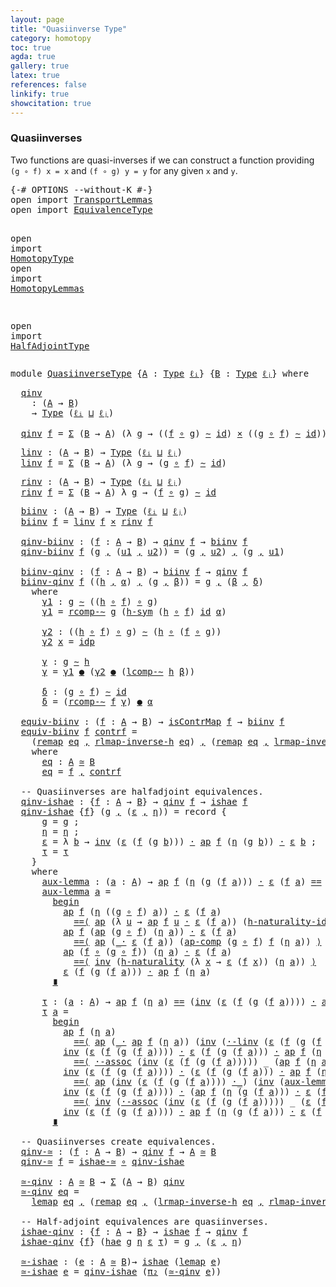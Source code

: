 ```yaml
---
layout: page
title: "Quasiinverse Type"
category: homotopy
toc: true
agda: true
gallery: true
latex: true
references: false
linkify: true
showcitation: true
---
```


### Quasiinverses

Two functions are quasi-inverses if we can construct a function providing
`(g ∘ f) x = x` and `(f ∘ g) y = y` for any given `x` and `y`.

<div class="hide" >
<pre class="Agda">
<a id="357" class="Symbol">{-#</a> <a id="361" class="Keyword">OPTIONS</a> <a id="369" class="Pragma">--without-K</a> <a id="381" class="Symbol">#-}</a>
<a id="385" class="Keyword">open</a> <a id="390" class="Keyword">import</a> <a id="397" href="TransportLemmas.html" class="Module">TransportLemmas</a>
<a id="413" class="Keyword">open</a> <a id="418" class="Keyword">import</a> <a id="425" href="EquivalenceType.html" class="Module">EquivalenceType</a>

<a id="442" class="Keyword">open</a> <a id="447" class="Keyword">import</a> <a id="454" href="HomotopyType.html" class="Module">HomotopyType</a>
<a id="467" class="Keyword">open</a> <a id="472" class="Keyword">import</a> <a id="479" href="HomotopyLemmas.html" class="Module">HomotopyLemmas</a>


<a id="496" class="Keyword">open</a> <a id="501" class="Keyword">import</a> <a id="508" href="HalfAdjointType.html" class="Module">HalfAdjointType</a>
</pre>
</div>

<pre class="Agda">
<a id="556" class="Keyword">module</a> <a id="563" href="QuasiinverseType.html" class="Module">QuasiinverseType</a> <a id="580" class="Symbol">{</a><a id="581" href="QuasiinverseType.html#581" class="Bound">A</a> <a id="583" class="Symbol">:</a> <a id="585" href="Intro.html#1803" class="Function">Type</a> <a id="590" href="Intro.html#2245" class="Generalizable">ℓᵢ</a><a id="592" class="Symbol">}</a> <a id="594" class="Symbol">{</a><a id="595" href="QuasiinverseType.html#595" class="Bound">B</a> <a id="597" class="Symbol">:</a> <a id="599" href="Intro.html#1803" class="Function">Type</a> <a id="604" href="Intro.html#2248" class="Generalizable">ℓⱼ</a><a id="606" class="Symbol">}</a> <a id="608" class="Keyword">where</a>
</pre>

<pre class="Agda">
  <a id="qinv"></a><a id="641" href="QuasiinverseType.html#641" class="Function">qinv</a>
    <a id="650" class="Symbol">:</a> <a id="652" class="Symbol">(</a><a id="653" href="QuasiinverseType.html#581" class="Bound">A</a> <a id="655" class="Symbol">→</a> <a id="657" href="QuasiinverseType.html#595" class="Bound">B</a><a id="658" class="Symbol">)</a>
    <a id="664" class="Symbol">→</a> <a id="666" href="Intro.html#1803" class="Function">Type</a> <a id="671" class="Symbol">(</a><a id="672" href="QuasiinverseType.html#590" class="Bound">ℓᵢ</a> <a id="675" href="Agda.Primitive.html#657" class="Primitive Operator">⊔</a> <a id="677" href="QuasiinverseType.html#604" class="Bound">ℓⱼ</a><a id="679" class="Symbol">)</a>

  <a id="684" href="QuasiinverseType.html#641" class="Function">qinv</a> <a id="689" href="QuasiinverseType.html#689" class="Bound">f</a> <a id="691" class="Symbol">=</a> <a id="693" href="BasicTypes.html#1680" class="Function">Σ</a> <a id="695" class="Symbol">(</a><a id="696" href="QuasiinverseType.html#595" class="Bound">B</a> <a id="698" class="Symbol">→</a> <a id="700" href="QuasiinverseType.html#581" class="Bound">A</a><a id="701" class="Symbol">)</a> <a id="703" class="Symbol">(λ</a> <a id="706" href="QuasiinverseType.html#706" class="Bound">g</a> <a id="708" class="Symbol">→</a> <a id="710" class="Symbol">((</a><a id="712" href="QuasiinverseType.html#689" class="Bound">f</a> <a id="714" href="BasicFunctions.html#1016" class="Function Operator">∘</a> <a id="716" href="QuasiinverseType.html#706" class="Bound">g</a><a id="717" class="Symbol">)</a> <a id="719" href="HomotopyType.html#989" class="Function Operator">∼</a> <a id="721" href="BasicFunctions.html#376" class="Function">id</a><a id="723" class="Symbol">)</a> <a id="725" href="BasicTypes.html#2139" class="Function Operator">×</a> <a id="727" class="Symbol">((</a><a id="729" href="QuasiinverseType.html#706" class="Bound">g</a> <a id="731" href="BasicFunctions.html#1016" class="Function Operator">∘</a> <a id="733" href="QuasiinverseType.html#689" class="Bound">f</a><a id="734" class="Symbol">)</a> <a id="736" href="HomotopyType.html#989" class="Function Operator">∼</a> <a id="738" href="BasicFunctions.html#376" class="Function">id</a><a id="740" class="Symbol">))</a>
</pre>

<pre class="Agda">
  <a id="linv"></a><a id="770" href="QuasiinverseType.html#770" class="Function">linv</a> <a id="775" class="Symbol">:</a> <a id="777" class="Symbol">(</a><a id="778" href="QuasiinverseType.html#581" class="Bound">A</a> <a id="780" class="Symbol">→</a> <a id="782" href="QuasiinverseType.html#595" class="Bound">B</a><a id="783" class="Symbol">)</a> <a id="785" class="Symbol">→</a> <a id="787" href="Intro.html#1803" class="Function">Type</a> <a id="792" class="Symbol">(</a><a id="793" href="QuasiinverseType.html#590" class="Bound">ℓᵢ</a> <a id="796" href="Agda.Primitive.html#657" class="Primitive Operator">⊔</a> <a id="798" href="QuasiinverseType.html#604" class="Bound">ℓⱼ</a><a id="800" class="Symbol">)</a>
  <a id="804" href="QuasiinverseType.html#770" class="Function">linv</a> <a id="809" href="QuasiinverseType.html#809" class="Bound">f</a> <a id="811" class="Symbol">=</a> <a id="813" href="BasicTypes.html#1680" class="Function">Σ</a> <a id="815" class="Symbol">(</a><a id="816" href="QuasiinverseType.html#595" class="Bound">B</a> <a id="818" class="Symbol">→</a> <a id="820" href="QuasiinverseType.html#581" class="Bound">A</a><a id="821" class="Symbol">)</a> <a id="823" class="Symbol">(λ</a> <a id="826" href="QuasiinverseType.html#826" class="Bound">g</a> <a id="828" class="Symbol">→</a> <a id="830" class="Symbol">(</a><a id="831" href="QuasiinverseType.html#826" class="Bound">g</a> <a id="833" href="BasicFunctions.html#1016" class="Function Operator">∘</a> <a id="835" href="QuasiinverseType.html#809" class="Bound">f</a><a id="836" class="Symbol">)</a> <a id="838" href="HomotopyType.html#989" class="Function Operator">∼</a> <a id="840" href="BasicFunctions.html#376" class="Function">id</a><a id="842" class="Symbol">)</a>
</pre>

<pre class="Agda">
  <a id="rinv"></a><a id="871" href="QuasiinverseType.html#871" class="Function">rinv</a> <a id="876" class="Symbol">:</a> <a id="878" class="Symbol">(</a><a id="879" href="QuasiinverseType.html#581" class="Bound">A</a> <a id="881" class="Symbol">→</a> <a id="883" href="QuasiinverseType.html#595" class="Bound">B</a><a id="884" class="Symbol">)</a> <a id="886" class="Symbol">→</a> <a id="888" href="Intro.html#1803" class="Function">Type</a> <a id="893" class="Symbol">(</a><a id="894" href="QuasiinverseType.html#590" class="Bound">ℓᵢ</a> <a id="897" href="Agda.Primitive.html#657" class="Primitive Operator">⊔</a> <a id="899" href="QuasiinverseType.html#604" class="Bound">ℓⱼ</a><a id="901" class="Symbol">)</a>
  <a id="905" href="QuasiinverseType.html#871" class="Function">rinv</a> <a id="910" href="QuasiinverseType.html#910" class="Bound">f</a> <a id="912" class="Symbol">=</a> <a id="914" href="BasicTypes.html#1680" class="Function">Σ</a> <a id="916" class="Symbol">(</a><a id="917" href="QuasiinverseType.html#595" class="Bound">B</a> <a id="919" class="Symbol">→</a> <a id="921" href="QuasiinverseType.html#581" class="Bound">A</a><a id="922" class="Symbol">)</a> <a id="924" class="Symbol">λ</a> <a id="926" href="QuasiinverseType.html#926" class="Bound">g</a> <a id="928" class="Symbol">→</a> <a id="930" class="Symbol">(</a><a id="931" href="QuasiinverseType.html#910" class="Bound">f</a> <a id="933" href="BasicFunctions.html#1016" class="Function Operator">∘</a> <a id="935" href="QuasiinverseType.html#926" class="Bound">g</a><a id="936" class="Symbol">)</a> <a id="938" href="HomotopyType.html#989" class="Function Operator">∼</a> <a id="940" href="BasicFunctions.html#376" class="Function">id</a>
</pre>

<pre class="Agda">
  <a id="biinv"></a><a id="970" href="QuasiinverseType.html#970" class="Function">biinv</a> <a id="976" class="Symbol">:</a> <a id="978" class="Symbol">(</a><a id="979" href="QuasiinverseType.html#581" class="Bound">A</a> <a id="981" class="Symbol">→</a> <a id="983" href="QuasiinverseType.html#595" class="Bound">B</a><a id="984" class="Symbol">)</a> <a id="986" class="Symbol">→</a> <a id="988" href="Intro.html#1803" class="Function">Type</a> <a id="993" class="Symbol">(</a><a id="994" href="QuasiinverseType.html#590" class="Bound">ℓᵢ</a> <a id="997" href="Agda.Primitive.html#657" class="Primitive Operator">⊔</a> <a id="999" href="QuasiinverseType.html#604" class="Bound">ℓⱼ</a><a id="1001" class="Symbol">)</a>
  <a id="1005" href="QuasiinverseType.html#970" class="Function">biinv</a> <a id="1011" href="QuasiinverseType.html#1011" class="Bound">f</a> <a id="1013" class="Symbol">=</a> <a id="1015" href="QuasiinverseType.html#770" class="Function">linv</a> <a id="1020" href="QuasiinverseType.html#1011" class="Bound">f</a> <a id="1022" href="BasicTypes.html#2139" class="Function Operator">×</a> <a id="1024" href="QuasiinverseType.html#871" class="Function">rinv</a> <a id="1029" href="QuasiinverseType.html#1011" class="Bound">f</a>

  <a id="qinv-biinv"></a><a id="1034" href="QuasiinverseType.html#1034" class="Function">qinv-biinv</a> <a id="1045" class="Symbol">:</a> <a id="1047" class="Symbol">(</a><a id="1048" href="QuasiinverseType.html#1048" class="Bound">f</a> <a id="1050" class="Symbol">:</a> <a id="1052" href="QuasiinverseType.html#581" class="Bound">A</a> <a id="1054" class="Symbol">→</a> <a id="1056" href="QuasiinverseType.html#595" class="Bound">B</a><a id="1057" class="Symbol">)</a> <a id="1059" class="Symbol">→</a> <a id="1061" href="QuasiinverseType.html#641" class="Function">qinv</a> <a id="1066" href="QuasiinverseType.html#1048" class="Bound">f</a> <a id="1068" class="Symbol">→</a> <a id="1070" href="QuasiinverseType.html#970" class="Function">biinv</a> <a id="1076" href="QuasiinverseType.html#1048" class="Bound">f</a>
  <a id="1080" href="QuasiinverseType.html#1034" class="Function">qinv-biinv</a> <a id="1091" href="QuasiinverseType.html#1091" class="Bound">f</a> <a id="1093" class="Symbol">(</a><a id="1094" href="QuasiinverseType.html#1094" class="Bound">g</a> <a id="1096" href="BasicTypes.html#1572" class="InductiveConstructor Operator">,</a> <a id="1098" class="Symbol">(</a><a id="1099" href="QuasiinverseType.html#1099" class="Bound">u1</a> <a id="1102" href="BasicTypes.html#1572" class="InductiveConstructor Operator">,</a> <a id="1104" href="QuasiinverseType.html#1104" class="Bound">u2</a><a id="1106" class="Symbol">))</a> <a id="1109" class="Symbol">=</a> <a id="1111" class="Symbol">(</a><a id="1112" href="QuasiinverseType.html#1094" class="Bound">g</a> <a id="1114" href="BasicTypes.html#1572" class="InductiveConstructor Operator">,</a> <a id="1116" href="QuasiinverseType.html#1104" class="Bound">u2</a><a id="1118" class="Symbol">)</a> <a id="1120" href="BasicTypes.html#1572" class="InductiveConstructor Operator">,</a> <a id="1122" class="Symbol">(</a><a id="1123" href="QuasiinverseType.html#1094" class="Bound">g</a> <a id="1125" href="BasicTypes.html#1572" class="InductiveConstructor Operator">,</a> <a id="1127" href="QuasiinverseType.html#1099" class="Bound">u1</a><a id="1129" class="Symbol">)</a>

  <a id="biinv-qinv"></a><a id="1134" href="QuasiinverseType.html#1134" class="Function">biinv-qinv</a> <a id="1145" class="Symbol">:</a> <a id="1147" class="Symbol">(</a><a id="1148" href="QuasiinverseType.html#1148" class="Bound">f</a> <a id="1150" class="Symbol">:</a> <a id="1152" href="QuasiinverseType.html#581" class="Bound">A</a> <a id="1154" class="Symbol">→</a> <a id="1156" href="QuasiinverseType.html#595" class="Bound">B</a><a id="1157" class="Symbol">)</a> <a id="1159" class="Symbol">→</a> <a id="1161" href="QuasiinverseType.html#970" class="Function">biinv</a> <a id="1167" href="QuasiinverseType.html#1148" class="Bound">f</a> <a id="1169" class="Symbol">→</a> <a id="1171" href="QuasiinverseType.html#641" class="Function">qinv</a> <a id="1176" href="QuasiinverseType.html#1148" class="Bound">f</a>
  <a id="1180" href="QuasiinverseType.html#1134" class="Function">biinv-qinv</a> <a id="1191" href="QuasiinverseType.html#1191" class="Bound">f</a> <a id="1193" class="Symbol">((</a><a id="1195" href="QuasiinverseType.html#1195" class="Bound">h</a> <a id="1197" href="BasicTypes.html#1572" class="InductiveConstructor Operator">,</a> <a id="1199" href="QuasiinverseType.html#1199" class="Bound">α</a><a id="1200" class="Symbol">)</a> <a id="1202" href="BasicTypes.html#1572" class="InductiveConstructor Operator">,</a> <a id="1204" class="Symbol">(</a><a id="1205" href="QuasiinverseType.html#1205" class="Bound">g</a> <a id="1207" href="BasicTypes.html#1572" class="InductiveConstructor Operator">,</a> <a id="1209" href="QuasiinverseType.html#1209" class="Bound">β</a><a id="1210" class="Symbol">))</a> <a id="1213" class="Symbol">=</a> <a id="1215" href="QuasiinverseType.html#1205" class="Bound">g</a> <a id="1217" href="BasicTypes.html#1572" class="InductiveConstructor Operator">,</a> <a id="1219" class="Symbol">(</a><a id="1220" href="QuasiinverseType.html#1209" class="Bound">β</a> <a id="1222" href="BasicTypes.html#1572" class="InductiveConstructor Operator">,</a> <a id="1224" href="QuasiinverseType.html#1427" class="Function">δ</a><a id="1225" class="Symbol">)</a>
    <a id="1231" class="Keyword">where</a>
      <a id="1243" href="QuasiinverseType.html#1243" class="Function">γ1</a> <a id="1246" class="Symbol">:</a> <a id="1248" href="QuasiinverseType.html#1205" class="Bound">g</a> <a id="1250" href="HomotopyType.html#989" class="Function Operator">∼</a> <a id="1252" class="Symbol">((</a><a id="1254" href="QuasiinverseType.html#1195" class="Bound">h</a> <a id="1256" href="BasicFunctions.html#1016" class="Function Operator">∘</a> <a id="1258" href="QuasiinverseType.html#1191" class="Bound">f</a><a id="1259" class="Symbol">)</a> <a id="1261" href="BasicFunctions.html#1016" class="Function Operator">∘</a> <a id="1263" href="QuasiinverseType.html#1205" class="Bound">g</a><a id="1264" class="Symbol">)</a>
      <a id="1272" href="QuasiinverseType.html#1243" class="Function">γ1</a> <a id="1275" class="Symbol">=</a> <a id="1277" href="HomotopyLemmas.html#649" class="Function">rcomp-∼</a> <a id="1285" href="QuasiinverseType.html#1205" class="Bound">g</a> <a id="1287" class="Symbol">(</a><a id="1288" href="HomotopyType.html#1324" class="Function">h-sym</a> <a id="1294" class="Symbol">(</a><a id="1295" href="QuasiinverseType.html#1195" class="Bound">h</a> <a id="1297" href="BasicFunctions.html#1016" class="Function Operator">∘</a> <a id="1299" href="QuasiinverseType.html#1191" class="Bound">f</a><a id="1300" class="Symbol">)</a> <a id="1302" href="BasicFunctions.html#376" class="Function">id</a> <a id="1305" href="QuasiinverseType.html#1199" class="Bound">α</a><a id="1306" class="Symbol">)</a>

      <a id="1315" href="QuasiinverseType.html#1315" class="Function">γ2</a> <a id="1318" class="Symbol">:</a> <a id="1320" class="Symbol">((</a><a id="1322" href="QuasiinverseType.html#1195" class="Bound">h</a> <a id="1324" href="BasicFunctions.html#1016" class="Function Operator">∘</a> <a id="1326" href="QuasiinverseType.html#1191" class="Bound">f</a><a id="1327" class="Symbol">)</a> <a id="1329" href="BasicFunctions.html#1016" class="Function Operator">∘</a> <a id="1331" href="QuasiinverseType.html#1205" class="Bound">g</a><a id="1332" class="Symbol">)</a> <a id="1334" href="HomotopyType.html#989" class="Function Operator">∼</a> <a id="1336" class="Symbol">(</a><a id="1337" href="QuasiinverseType.html#1195" class="Bound">h</a> <a id="1339" href="BasicFunctions.html#1016" class="Function Operator">∘</a> <a id="1341" class="Symbol">(</a><a id="1342" href="QuasiinverseType.html#1191" class="Bound">f</a> <a id="1344" href="BasicFunctions.html#1016" class="Function Operator">∘</a> <a id="1346" href="QuasiinverseType.html#1205" class="Bound">g</a><a id="1347" class="Symbol">))</a>
      <a id="1356" href="QuasiinverseType.html#1315" class="Function">γ2</a> <a id="1359" href="QuasiinverseType.html#1359" class="Bound">x</a> <a id="1361" class="Symbol">=</a> <a id="1363" href="BasicTypes.html#4339" class="InductiveConstructor">idp</a>

      <a id="1374" href="QuasiinverseType.html#1374" class="Function">γ</a> <a id="1376" class="Symbol">:</a> <a id="1378" href="QuasiinverseType.html#1205" class="Bound">g</a> <a id="1380" href="HomotopyType.html#989" class="Function Operator">∼</a> <a id="1382" href="QuasiinverseType.html#1195" class="Bound">h</a>
      <a id="1390" href="QuasiinverseType.html#1374" class="Function">γ</a> <a id="1392" class="Symbol">=</a> <a id="1394" href="QuasiinverseType.html#1243" class="Function">γ1</a> <a id="1397" href="HomotopyType.html#1651" class="Function Operator">●</a> <a id="1399" class="Symbol">(</a><a id="1400" href="QuasiinverseType.html#1315" class="Function">γ2</a> <a id="1403" href="HomotopyType.html#1651" class="Function Operator">●</a> <a id="1405" class="Symbol">(</a><a id="1406" href="HomotopyLemmas.html#880" class="Function">lcomp-∼</a> <a id="1414" href="QuasiinverseType.html#1195" class="Bound">h</a> <a id="1416" href="QuasiinverseType.html#1209" class="Bound">β</a><a id="1417" class="Symbol">))</a>

      <a id="1427" href="QuasiinverseType.html#1427" class="Function">δ</a> <a id="1429" class="Symbol">:</a> <a id="1431" class="Symbol">(</a><a id="1432" href="QuasiinverseType.html#1205" class="Bound">g</a> <a id="1434" href="BasicFunctions.html#1016" class="Function Operator">∘</a> <a id="1436" href="QuasiinverseType.html#1191" class="Bound">f</a><a id="1437" class="Symbol">)</a> <a id="1439" href="HomotopyType.html#989" class="Function Operator">∼</a> <a id="1441" href="BasicFunctions.html#376" class="Function">id</a>
      <a id="1450" href="QuasiinverseType.html#1427" class="Function">δ</a> <a id="1452" class="Symbol">=</a> <a id="1454" class="Symbol">(</a><a id="1455" href="HomotopyLemmas.html#649" class="Function">rcomp-∼</a> <a id="1463" href="QuasiinverseType.html#1191" class="Bound">f</a> <a id="1465" href="QuasiinverseType.html#1374" class="Function">γ</a><a id="1466" class="Symbol">)</a> <a id="1468" href="HomotopyType.html#1651" class="Function Operator">●</a> <a id="1470" href="QuasiinverseType.html#1199" class="Bound">α</a>

  <a id="equiv-biinv"></a><a id="1475" href="QuasiinverseType.html#1475" class="Function">equiv-biinv</a> <a id="1487" class="Symbol">:</a> <a id="1489" class="Symbol">(</a><a id="1490" href="QuasiinverseType.html#1490" class="Bound">f</a> <a id="1492" class="Symbol">:</a> <a id="1494" href="QuasiinverseType.html#581" class="Bound">A</a> <a id="1496" class="Symbol">→</a> <a id="1498" href="QuasiinverseType.html#595" class="Bound">B</a><a id="1499" class="Symbol">)</a> <a id="1501" class="Symbol">→</a> <a id="1503" href="EquivalenceType.html#568" class="Function">isContrMap</a> <a id="1514" href="QuasiinverseType.html#1490" class="Bound">f</a> <a id="1516" class="Symbol">→</a> <a id="1518" href="QuasiinverseType.html#970" class="Function">biinv</a> <a id="1524" href="QuasiinverseType.html#1490" class="Bound">f</a>
  <a id="1528" href="QuasiinverseType.html#1475" class="Function">equiv-biinv</a> <a id="1540" href="QuasiinverseType.html#1540" class="Bound">f</a> <a id="1542" href="QuasiinverseType.html#1542" class="Bound">contrf</a> <a id="1549" class="Symbol">=</a>
    <a id="1555" class="Symbol">(</a><a id="1556" href="EquivalenceType.html#1378" class="Function">remap</a> <a id="1562" href="QuasiinverseType.html#1637" class="Function">eq</a> <a id="1565" href="BasicTypes.html#1572" class="InductiveConstructor Operator">,</a> <a id="1567" href="EquivalenceType.html#2283" class="Function">rlmap-inverse-h</a> <a id="1583" href="QuasiinverseType.html#1637" class="Function">eq</a><a id="1585" class="Symbol">)</a> <a id="1587" href="BasicTypes.html#1572" class="InductiveConstructor Operator">,</a> <a id="1589" class="Symbol">(</a><a id="1590" href="EquivalenceType.html#1378" class="Function">remap</a> <a id="1596" href="QuasiinverseType.html#1637" class="Function">eq</a> <a id="1599" href="BasicTypes.html#1572" class="InductiveConstructor Operator">,</a> <a id="1601" href="EquivalenceType.html#2071" class="Function">lrmap-inverse-h</a> <a id="1617" href="QuasiinverseType.html#1637" class="Function">eq</a><a id="1619" class="Symbol">)</a>
    <a id="1625" class="Keyword">where</a>
      <a id="1637" href="QuasiinverseType.html#1637" class="Function">eq</a> <a id="1640" class="Symbol">:</a> <a id="1642" href="QuasiinverseType.html#581" class="Bound">A</a> <a id="1644" href="EquivalenceType.html#977" class="Function Operator">≃</a> <a id="1646" href="QuasiinverseType.html#595" class="Bound">B</a>
      <a id="1654" href="QuasiinverseType.html#1637" class="Function">eq</a> <a id="1657" class="Symbol">=</a> <a id="1659" href="QuasiinverseType.html#1540" class="Bound">f</a> <a id="1661" href="BasicTypes.html#1572" class="InductiveConstructor Operator">,</a> <a id="1663" href="QuasiinverseType.html#1542" class="Bound">contrf</a>

  <a id="1673" class="Comment">-- Quasiinverses are halfadjoint equivalences.</a>
  <a id="qinv-ishae"></a><a id="1722" href="QuasiinverseType.html#1722" class="Function">qinv-ishae</a> <a id="1733" class="Symbol">:</a> <a id="1735" class="Symbol">{</a><a id="1736" href="QuasiinverseType.html#1736" class="Bound">f</a> <a id="1738" class="Symbol">:</a> <a id="1740" href="QuasiinverseType.html#581" class="Bound">A</a> <a id="1742" class="Symbol">→</a> <a id="1744" href="QuasiinverseType.html#595" class="Bound">B</a><a id="1745" class="Symbol">}</a> <a id="1747" class="Symbol">→</a> <a id="1749" href="QuasiinverseType.html#641" class="Function">qinv</a> <a id="1754" href="QuasiinverseType.html#1736" class="Bound">f</a> <a id="1756" class="Symbol">→</a> <a id="1758" href="HalfAdjointType.html#806" class="Record">ishae</a> <a id="1764" href="QuasiinverseType.html#1736" class="Bound">f</a>
  <a id="1768" href="QuasiinverseType.html#1722" class="Function">qinv-ishae</a> <a id="1779" class="Symbol">{</a><a id="1780" href="QuasiinverseType.html#1780" class="Bound">f</a><a id="1781" class="Symbol">}</a> <a id="1783" class="Symbol">(</a><a id="1784" href="QuasiinverseType.html#1784" class="Bound">g</a> <a id="1786" href="BasicTypes.html#1572" class="InductiveConstructor Operator">,</a> <a id="1788" class="Symbol">(</a><a id="1789" href="QuasiinverseType.html#1789" class="Bound">ε</a> <a id="1791" href="BasicTypes.html#1572" class="InductiveConstructor Operator">,</a> <a id="1793" href="QuasiinverseType.html#1793" class="Bound">η</a><a id="1794" class="Symbol">))</a> <a id="1797" class="Symbol">=</a> <a id="1799" class="Keyword">record</a> <a id="1806" class="Symbol">{</a>
      <a id="1814" href="HalfAdjointType.html#901" class="Field">g</a> <a id="1816" class="Symbol">=</a> <a id="1818" href="QuasiinverseType.html#1784" class="Bound">g</a> <a id="1820" class="Symbol">;</a>
      <a id="1828" href="HalfAdjointType.html#919" class="Field">η</a> <a id="1830" class="Symbol">=</a> <a id="1832" href="QuasiinverseType.html#1793" class="Bound">η</a> <a id="1834" class="Symbol">;</a>
      <a id="1842" href="HalfAdjointType.html#944" class="Field">ε</a> <a id="1844" class="Symbol">=</a> <a id="1846" class="Symbol">λ</a> <a id="1848" href="QuasiinverseType.html#1848" class="Bound">b</a> <a id="1850" class="Symbol">→</a> <a id="1852" href="BasicFunctions.html#4150" class="Function">inv</a> <a id="1856" class="Symbol">(</a><a id="1857" href="QuasiinverseType.html#1789" class="Bound">ε</a> <a id="1859" class="Symbol">(</a><a id="1860" href="QuasiinverseType.html#1780" class="Bound">f</a> <a id="1862" class="Symbol">(</a><a id="1863" href="QuasiinverseType.html#1784" class="Bound">g</a> <a id="1865" href="QuasiinverseType.html#1848" class="Bound">b</a><a id="1866" class="Symbol">)))</a> <a id="1870" href="BasicFunctions.html#3893" class="Function Operator">·</a> <a id="1872" href="AlgebraOnPaths.html#389" class="Function">ap</a> <a id="1875" href="QuasiinverseType.html#1780" class="Bound">f</a> <a id="1877" class="Symbol">(</a><a id="1878" href="QuasiinverseType.html#1793" class="Bound">η</a> <a id="1880" class="Symbol">(</a><a id="1881" href="QuasiinverseType.html#1784" class="Bound">g</a> <a id="1883" href="QuasiinverseType.html#1848" class="Bound">b</a><a id="1884" class="Symbol">))</a> <a id="1887" href="BasicFunctions.html#3893" class="Function Operator">·</a> <a id="1889" href="QuasiinverseType.html#1789" class="Bound">ε</a> <a id="1891" href="QuasiinverseType.html#1848" class="Bound">b</a> <a id="1893" class="Symbol">;</a>
      <a id="1901" href="HalfAdjointType.html#969" class="Field">τ</a> <a id="1903" class="Symbol">=</a> <a id="1905" href="QuasiinverseType.html#2415" class="Function">τ</a>
    <a id="1911" class="Symbol">}</a>
    <a id="1917" class="Keyword">where</a>
      <a id="1929" href="QuasiinverseType.html#1929" class="Function">aux-lemma</a> <a id="1939" class="Symbol">:</a> <a id="1941" class="Symbol">(</a><a id="1942" href="QuasiinverseType.html#1942" class="Bound">a</a> <a id="1944" class="Symbol">:</a> <a id="1946" href="QuasiinverseType.html#581" class="Bound">A</a><a id="1947" class="Symbol">)</a> <a id="1949" class="Symbol">→</a> <a id="1951" href="AlgebraOnPaths.html#389" class="Function">ap</a> <a id="1954" href="QuasiinverseType.html#1780" class="Bound">f</a> <a id="1956" class="Symbol">(</a><a id="1957" href="QuasiinverseType.html#1793" class="Bound">η</a> <a id="1959" class="Symbol">(</a><a id="1960" href="QuasiinverseType.html#1784" class="Bound">g</a> <a id="1962" class="Symbol">(</a><a id="1963" href="QuasiinverseType.html#1780" class="Bound">f</a> <a id="1965" href="QuasiinverseType.html#1942" class="Bound">a</a><a id="1966" class="Symbol">)))</a> <a id="1970" href="BasicFunctions.html#3893" class="Function Operator">·</a> <a id="1972" href="QuasiinverseType.html#1789" class="Bound">ε</a> <a id="1974" class="Symbol">(</a><a id="1975" href="QuasiinverseType.html#1780" class="Bound">f</a> <a id="1977" href="QuasiinverseType.html#1942" class="Bound">a</a><a id="1978" class="Symbol">)</a> <a id="1980" href="BasicTypes.html#4284" class="Datatype Operator">==</a> <a id="1983" href="QuasiinverseType.html#1789" class="Bound">ε</a> <a id="1985" class="Symbol">(</a><a id="1986" href="QuasiinverseType.html#1780" class="Bound">f</a> <a id="1988" class="Symbol">(</a><a id="1989" href="QuasiinverseType.html#1784" class="Bound">g</a> <a id="1991" class="Symbol">(</a><a id="1992" href="QuasiinverseType.html#1780" class="Bound">f</a> <a id="1994" href="QuasiinverseType.html#1942" class="Bound">a</a><a id="1995" class="Symbol">)))</a> <a id="1999" href="BasicFunctions.html#3893" class="Function Operator">·</a> <a id="2001" href="AlgebraOnPaths.html#389" class="Function">ap</a> <a id="2004" href="QuasiinverseType.html#1780" class="Bound">f</a> <a id="2006" class="Symbol">(</a><a id="2007" href="QuasiinverseType.html#1793" class="Bound">η</a> <a id="2009" href="QuasiinverseType.html#1942" class="Bound">a</a><a id="2010" class="Symbol">)</a>
      <a id="2018" href="QuasiinverseType.html#1929" class="Function">aux-lemma</a> <a id="2028" href="QuasiinverseType.html#2028" class="Bound">a</a> <a id="2030" class="Symbol">=</a>
        <a id="2040" href="BasicFunctions.html#5358" class="Function Operator">begin</a>
          <a id="2056" href="AlgebraOnPaths.html#389" class="Function">ap</a> <a id="2059" href="QuasiinverseType.html#1780" class="Bound">f</a> <a id="2061" class="Symbol">(</a><a id="2062" href="QuasiinverseType.html#1793" class="Bound">η</a> <a id="2064" class="Symbol">((</a><a id="2066" href="QuasiinverseType.html#1784" class="Bound">g</a> <a id="2068" href="BasicFunctions.html#1016" class="Function Operator">∘</a> <a id="2070" href="QuasiinverseType.html#1780" class="Bound">f</a><a id="2071" class="Symbol">)</a> <a id="2073" href="QuasiinverseType.html#2028" class="Bound">a</a><a id="2074" class="Symbol">))</a> <a id="2077" href="BasicFunctions.html#3893" class="Function Operator">·</a> <a id="2079" href="QuasiinverseType.html#1789" class="Bound">ε</a> <a id="2081" class="Symbol">(</a><a id="2082" href="QuasiinverseType.html#1780" class="Bound">f</a> <a id="2084" href="QuasiinverseType.html#2028" class="Bound">a</a><a id="2085" class="Symbol">)</a>
            <a id="2099" href="BasicFunctions.html#5058" class="Function Operator">==⟨</a> <a id="2103" href="AlgebraOnPaths.html#389" class="Function">ap</a> <a id="2106" class="Symbol">(λ</a> <a id="2109" href="QuasiinverseType.html#2109" class="Bound">u</a> <a id="2111" class="Symbol">→</a> <a id="2113" href="AlgebraOnPaths.html#389" class="Function">ap</a> <a id="2116" href="QuasiinverseType.html#1780" class="Bound">f</a> <a id="2118" href="QuasiinverseType.html#2109" class="Bound">u</a> <a id="2120" href="BasicFunctions.html#3893" class="Function Operator">·</a> <a id="2122" href="QuasiinverseType.html#1789" class="Bound">ε</a> <a id="2124" class="Symbol">(</a><a id="2125" href="QuasiinverseType.html#1780" class="Bound">f</a> <a id="2127" href="QuasiinverseType.html#2028" class="Bound">a</a><a id="2128" class="Symbol">))</a> <a id="2131" class="Symbol">(</a><a id="2132" href="HomotopyLemmas.html#1641" class="Function">h-naturality-id</a> <a id="2148" href="QuasiinverseType.html#1793" class="Bound">η</a><a id="2149" class="Symbol">)</a> <a id="2151" href="BasicFunctions.html#5058" class="Function Operator">⟩</a>
          <a id="2163" href="AlgebraOnPaths.html#389" class="Function">ap</a> <a id="2166" href="QuasiinverseType.html#1780" class="Bound">f</a> <a id="2168" class="Symbol">(</a><a id="2169" href="AlgebraOnPaths.html#389" class="Function">ap</a> <a id="2172" class="Symbol">(</a><a id="2173" href="QuasiinverseType.html#1784" class="Bound">g</a> <a id="2175" href="BasicFunctions.html#1016" class="Function Operator">∘</a> <a id="2177" href="QuasiinverseType.html#1780" class="Bound">f</a><a id="2178" class="Symbol">)</a> <a id="2180" class="Symbol">(</a><a id="2181" href="QuasiinverseType.html#1793" class="Bound">η</a> <a id="2183" href="QuasiinverseType.html#2028" class="Bound">a</a><a id="2184" class="Symbol">))</a> <a id="2187" href="BasicFunctions.html#3893" class="Function Operator">·</a> <a id="2189" href="QuasiinverseType.html#1789" class="Bound">ε</a> <a id="2191" class="Symbol">(</a><a id="2192" href="QuasiinverseType.html#1780" class="Bound">f</a> <a id="2194" href="QuasiinverseType.html#2028" class="Bound">a</a><a id="2195" class="Symbol">)</a>
            <a id="2209" href="BasicFunctions.html#5058" class="Function Operator">==⟨</a> <a id="2213" href="AlgebraOnPaths.html#389" class="Function">ap</a> <a id="2216" class="Symbol">(</a><a id="2217" href="BasicFunctions.html#3893" class="Function Operator">_·</a> <a id="2220" href="QuasiinverseType.html#1789" class="Bound">ε</a> <a id="2222" class="Symbol">(</a><a id="2223" href="QuasiinverseType.html#1780" class="Bound">f</a> <a id="2225" href="QuasiinverseType.html#2028" class="Bound">a</a><a id="2226" class="Symbol">))</a> <a id="2229" class="Symbol">(</a><a id="2230" href="AlgebraOnPaths.html#1982" class="Function">ap-comp</a> <a id="2238" class="Symbol">(</a><a id="2239" href="QuasiinverseType.html#1784" class="Bound">g</a> <a id="2241" href="BasicFunctions.html#1016" class="Function Operator">∘</a> <a id="2243" href="QuasiinverseType.html#1780" class="Bound">f</a><a id="2244" class="Symbol">)</a> <a id="2246" href="QuasiinverseType.html#1780" class="Bound">f</a> <a id="2248" class="Symbol">(</a><a id="2249" href="QuasiinverseType.html#1793" class="Bound">η</a> <a id="2251" href="QuasiinverseType.html#2028" class="Bound">a</a><a id="2252" class="Symbol">))</a> <a id="2255" href="BasicFunctions.html#5058" class="Function Operator">⟩</a>
          <a id="2267" href="AlgebraOnPaths.html#389" class="Function">ap</a> <a id="2270" class="Symbol">(</a><a id="2271" href="QuasiinverseType.html#1780" class="Bound">f</a> <a id="2273" href="BasicFunctions.html#1016" class="Function Operator">∘</a> <a id="2275" class="Symbol">(</a><a id="2276" href="QuasiinverseType.html#1784" class="Bound">g</a> <a id="2278" href="BasicFunctions.html#1016" class="Function Operator">∘</a> <a id="2280" href="QuasiinverseType.html#1780" class="Bound">f</a><a id="2281" class="Symbol">))</a> <a id="2284" class="Symbol">(</a><a id="2285" href="QuasiinverseType.html#1793" class="Bound">η</a> <a id="2287" href="QuasiinverseType.html#2028" class="Bound">a</a><a id="2288" class="Symbol">)</a> <a id="2290" href="BasicFunctions.html#3893" class="Function Operator">·</a> <a id="2292" href="QuasiinverseType.html#1789" class="Bound">ε</a> <a id="2294" class="Symbol">(</a><a id="2295" href="QuasiinverseType.html#1780" class="Bound">f</a> <a id="2297" href="QuasiinverseType.html#2028" class="Bound">a</a><a id="2298" class="Symbol">)</a>
            <a id="2312" href="BasicFunctions.html#5058" class="Function Operator">==⟨</a> <a id="2316" href="BasicFunctions.html#4150" class="Function">inv</a> <a id="2320" class="Symbol">(</a><a id="2321" href="HomotopyLemmas.html#1311" class="Function">h-naturality</a> <a id="2334" class="Symbol">(λ</a> <a id="2337" href="QuasiinverseType.html#2337" class="Bound">x</a> <a id="2339" class="Symbol">→</a> <a id="2341" href="QuasiinverseType.html#1789" class="Bound">ε</a> <a id="2343" class="Symbol">(</a><a id="2344" href="QuasiinverseType.html#1780" class="Bound">f</a> <a id="2346" href="QuasiinverseType.html#2337" class="Bound">x</a><a id="2347" class="Symbol">))</a> <a id="2350" class="Symbol">(</a><a id="2351" href="QuasiinverseType.html#1793" class="Bound">η</a> <a id="2353" href="QuasiinverseType.html#2028" class="Bound">a</a><a id="2354" class="Symbol">))</a> <a id="2357" href="BasicFunctions.html#5058" class="Function Operator">⟩</a>
          <a id="2369" href="QuasiinverseType.html#1789" class="Bound">ε</a> <a id="2371" class="Symbol">(</a><a id="2372" href="QuasiinverseType.html#1780" class="Bound">f</a> <a id="2374" class="Symbol">(</a><a id="2375" href="QuasiinverseType.html#1784" class="Bound">g</a> <a id="2377" class="Symbol">(</a><a id="2378" href="QuasiinverseType.html#1780" class="Bound">f</a> <a id="2380" href="QuasiinverseType.html#2028" class="Bound">a</a><a id="2381" class="Symbol">)))</a> <a id="2385" href="BasicFunctions.html#3893" class="Function Operator">·</a> <a id="2387" href="AlgebraOnPaths.html#389" class="Function">ap</a> <a id="2390" href="QuasiinverseType.html#1780" class="Bound">f</a> <a id="2392" class="Symbol">(</a><a id="2393" href="QuasiinverseType.html#1793" class="Bound">η</a> <a id="2395" href="QuasiinverseType.html#2028" class="Bound">a</a><a id="2396" class="Symbol">)</a>
        <a id="2406" href="BasicFunctions.html#5241" class="Function Operator">∎</a>

      <a id="2415" href="QuasiinverseType.html#2415" class="Function">τ</a> <a id="2417" class="Symbol">:</a> <a id="2419" class="Symbol">(</a><a id="2420" href="QuasiinverseType.html#2420" class="Bound">a</a> <a id="2422" class="Symbol">:</a> <a id="2424" href="QuasiinverseType.html#581" class="Bound">A</a><a id="2425" class="Symbol">)</a> <a id="2427" class="Symbol">→</a> <a id="2429" href="AlgebraOnPaths.html#389" class="Function">ap</a> <a id="2432" href="QuasiinverseType.html#1780" class="Bound">f</a> <a id="2434" class="Symbol">(</a><a id="2435" href="QuasiinverseType.html#1793" class="Bound">η</a> <a id="2437" href="QuasiinverseType.html#2420" class="Bound">a</a><a id="2438" class="Symbol">)</a> <a id="2440" href="BasicTypes.html#4284" class="Datatype Operator">==</a> <a id="2443" class="Symbol">(</a><a id="2444" href="BasicFunctions.html#4150" class="Function">inv</a> <a id="2448" class="Symbol">(</a><a id="2449" href="QuasiinverseType.html#1789" class="Bound">ε</a> <a id="2451" class="Symbol">(</a><a id="2452" href="QuasiinverseType.html#1780" class="Bound">f</a> <a id="2454" class="Symbol">(</a><a id="2455" href="QuasiinverseType.html#1784" class="Bound">g</a> <a id="2457" class="Symbol">(</a><a id="2458" href="QuasiinverseType.html#1780" class="Bound">f</a> <a id="2460" href="QuasiinverseType.html#2420" class="Bound">a</a><a id="2461" class="Symbol">))))</a> <a id="2466" href="BasicFunctions.html#3893" class="Function Operator">·</a> <a id="2468" href="AlgebraOnPaths.html#389" class="Function">ap</a> <a id="2471" href="QuasiinverseType.html#1780" class="Bound">f</a> <a id="2473" class="Symbol">(</a><a id="2474" href="QuasiinverseType.html#1793" class="Bound">η</a> <a id="2476" class="Symbol">(</a><a id="2477" href="QuasiinverseType.html#1784" class="Bound">g</a> <a id="2479" class="Symbol">(</a><a id="2480" href="QuasiinverseType.html#1780" class="Bound">f</a> <a id="2482" href="QuasiinverseType.html#2420" class="Bound">a</a><a id="2483" class="Symbol">)))</a> <a id="2487" href="BasicFunctions.html#3893" class="Function Operator">·</a> <a id="2489" href="QuasiinverseType.html#1789" class="Bound">ε</a> <a id="2491" class="Symbol">(</a><a id="2492" href="QuasiinverseType.html#1780" class="Bound">f</a> <a id="2494" href="QuasiinverseType.html#2420" class="Bound">a</a><a id="2495" class="Symbol">))</a>
      <a id="2504" href="QuasiinverseType.html#2415" class="Function">τ</a> <a id="2506" href="QuasiinverseType.html#2506" class="Bound">a</a> <a id="2508" class="Symbol">=</a>
        <a id="2518" href="BasicFunctions.html#5358" class="Function Operator">begin</a>
          <a id="2534" href="AlgebraOnPaths.html#389" class="Function">ap</a> <a id="2537" href="QuasiinverseType.html#1780" class="Bound">f</a> <a id="2539" class="Symbol">(</a><a id="2540" href="QuasiinverseType.html#1793" class="Bound">η</a> <a id="2542" href="QuasiinverseType.html#2506" class="Bound">a</a><a id="2543" class="Symbol">)</a>
            <a id="2557" href="BasicFunctions.html#5058" class="Function Operator">==⟨</a> <a id="2561" href="AlgebraOnPaths.html#389" class="Function">ap</a> <a id="2564" class="Symbol">(</a><a id="2565" href="BasicFunctions.html#3893" class="Function Operator">_·</a> <a id="2568" href="AlgebraOnPaths.html#389" class="Function">ap</a> <a id="2571" href="QuasiinverseType.html#1780" class="Bound">f</a> <a id="2573" class="Symbol">(</a><a id="2574" href="QuasiinverseType.html#1793" class="Bound">η</a> <a id="2576" href="QuasiinverseType.html#2506" class="Bound">a</a><a id="2577" class="Symbol">))</a> <a id="2580" class="Symbol">(</a><a id="2581" href="BasicFunctions.html#4150" class="Function">inv</a> <a id="2585" class="Symbol">(</a><a id="2586" href="AlgebraOnPaths.html#3012" class="Function">·-linv</a> <a id="2593" class="Symbol">(</a><a id="2594" href="QuasiinverseType.html#1789" class="Bound">ε</a> <a id="2596" class="Symbol">(</a><a id="2597" href="QuasiinverseType.html#1780" class="Bound">f</a> <a id="2599" class="Symbol">(</a><a id="2600" href="QuasiinverseType.html#1784" class="Bound">g</a> <a id="2602" class="Symbol">(</a><a id="2603" href="QuasiinverseType.html#1780" class="Bound">f</a> <a id="2605" href="QuasiinverseType.html#2506" class="Bound">a</a><a id="2606" class="Symbol">))))))</a> <a id="2613" href="BasicFunctions.html#5058" class="Function Operator">⟩</a>
          <a id="2625" href="BasicFunctions.html#4150" class="Function">inv</a> <a id="2629" class="Symbol">(</a><a id="2630" href="QuasiinverseType.html#1789" class="Bound">ε</a> <a id="2632" class="Symbol">(</a><a id="2633" href="QuasiinverseType.html#1780" class="Bound">f</a> <a id="2635" class="Symbol">(</a><a id="2636" href="QuasiinverseType.html#1784" class="Bound">g</a> <a id="2638" class="Symbol">(</a><a id="2639" href="QuasiinverseType.html#1780" class="Bound">f</a> <a id="2641" href="QuasiinverseType.html#2506" class="Bound">a</a><a id="2642" class="Symbol">))))</a> <a id="2647" href="BasicFunctions.html#3893" class="Function Operator">·</a> <a id="2649" href="QuasiinverseType.html#1789" class="Bound">ε</a> <a id="2651" class="Symbol">(</a><a id="2652" href="QuasiinverseType.html#1780" class="Bound">f</a> <a id="2654" class="Symbol">(</a><a id="2655" href="QuasiinverseType.html#1784" class="Bound">g</a> <a id="2657" class="Symbol">(</a><a id="2658" href="QuasiinverseType.html#1780" class="Bound">f</a> <a id="2660" href="QuasiinverseType.html#2506" class="Bound">a</a><a id="2661" class="Symbol">)))</a> <a id="2665" href="BasicFunctions.html#3893" class="Function Operator">·</a> <a id="2667" href="AlgebraOnPaths.html#389" class="Function">ap</a> <a id="2670" href="QuasiinverseType.html#1780" class="Bound">f</a> <a id="2672" class="Symbol">(</a><a id="2673" href="QuasiinverseType.html#1793" class="Bound">η</a> <a id="2675" href="QuasiinverseType.html#2506" class="Bound">a</a><a id="2676" class="Symbol">)</a>
            <a id="2690" href="BasicFunctions.html#5058" class="Function Operator">==⟨</a> <a id="2694" href="AlgebraOnPaths.html#3552" class="Function">·-assoc</a> <a id="2702" class="Symbol">(</a><a id="2703" href="BasicFunctions.html#4150" class="Function">inv</a> <a id="2707" class="Symbol">(</a><a id="2708" href="QuasiinverseType.html#1789" class="Bound">ε</a> <a id="2710" class="Symbol">(</a><a id="2711" href="QuasiinverseType.html#1780" class="Bound">f</a> <a id="2713" class="Symbol">(</a><a id="2714" href="QuasiinverseType.html#1784" class="Bound">g</a> <a id="2716" class="Symbol">(</a><a id="2717" href="QuasiinverseType.html#1780" class="Bound">f</a> <a id="2719" href="QuasiinverseType.html#2506" class="Bound">a</a><a id="2720" class="Symbol">)))))</a> <a id="2726" class="Symbol">_</a> <a id="2728" class="Symbol">(</a><a id="2729" href="AlgebraOnPaths.html#389" class="Function">ap</a> <a id="2732" href="QuasiinverseType.html#1780" class="Bound">f</a> <a id="2734" class="Symbol">(</a><a id="2735" href="QuasiinverseType.html#1793" class="Bound">η</a> <a id="2737" href="QuasiinverseType.html#2506" class="Bound">a</a><a id="2738" class="Symbol">))</a> <a id="2741" href="BasicFunctions.html#5058" class="Function Operator">⟩</a>
          <a id="2753" href="BasicFunctions.html#4150" class="Function">inv</a> <a id="2757" class="Symbol">(</a><a id="2758" href="QuasiinverseType.html#1789" class="Bound">ε</a> <a id="2760" class="Symbol">(</a><a id="2761" href="QuasiinverseType.html#1780" class="Bound">f</a> <a id="2763" class="Symbol">(</a><a id="2764" href="QuasiinverseType.html#1784" class="Bound">g</a> <a id="2766" class="Symbol">(</a><a id="2767" href="QuasiinverseType.html#1780" class="Bound">f</a> <a id="2769" href="QuasiinverseType.html#2506" class="Bound">a</a><a id="2770" class="Symbol">))))</a> <a id="2775" href="BasicFunctions.html#3893" class="Function Operator">·</a> <a id="2777" class="Symbol">(</a><a id="2778" href="QuasiinverseType.html#1789" class="Bound">ε</a> <a id="2780" class="Symbol">(</a><a id="2781" href="QuasiinverseType.html#1780" class="Bound">f</a> <a id="2783" class="Symbol">(</a><a id="2784" href="QuasiinverseType.html#1784" class="Bound">g</a> <a id="2786" class="Symbol">(</a><a id="2787" href="QuasiinverseType.html#1780" class="Bound">f</a> <a id="2789" href="QuasiinverseType.html#2506" class="Bound">a</a><a id="2790" class="Symbol">)))</a> <a id="2794" href="BasicFunctions.html#3893" class="Function Operator">·</a> <a id="2796" href="AlgebraOnPaths.html#389" class="Function">ap</a> <a id="2799" href="QuasiinverseType.html#1780" class="Bound">f</a> <a id="2801" class="Symbol">(</a><a id="2802" href="QuasiinverseType.html#1793" class="Bound">η</a> <a id="2804" href="QuasiinverseType.html#2506" class="Bound">a</a><a id="2805" class="Symbol">))</a>
            <a id="2820" href="BasicFunctions.html#5058" class="Function Operator">==⟨</a> <a id="2824" href="AlgebraOnPaths.html#389" class="Function">ap</a> <a id="2827" class="Symbol">(</a><a id="2828" href="BasicFunctions.html#4150" class="Function">inv</a> <a id="2832" class="Symbol">(</a><a id="2833" href="QuasiinverseType.html#1789" class="Bound">ε</a> <a id="2835" class="Symbol">(</a><a id="2836" href="QuasiinverseType.html#1780" class="Bound">f</a> <a id="2838" class="Symbol">(</a><a id="2839" href="QuasiinverseType.html#1784" class="Bound">g</a> <a id="2841" class="Symbol">(</a><a id="2842" href="QuasiinverseType.html#1780" class="Bound">f</a> <a id="2844" href="QuasiinverseType.html#2506" class="Bound">a</a><a id="2845" class="Symbol">))))</a> <a id="2850" href="BasicFunctions.html#3893" class="Function Operator">·_</a><a id="2852" class="Symbol">)</a> <a id="2854" class="Symbol">(</a><a id="2855" href="BasicFunctions.html#4150" class="Function">inv</a> <a id="2859" class="Symbol">(</a><a id="2860" href="QuasiinverseType.html#1929" class="Function">aux-lemma</a> <a id="2870" href="QuasiinverseType.html#2506" class="Bound">a</a><a id="2871" class="Symbol">))</a> <a id="2874" href="BasicFunctions.html#5058" class="Function Operator">⟩</a>
          <a id="2886" href="BasicFunctions.html#4150" class="Function">inv</a> <a id="2890" class="Symbol">(</a><a id="2891" href="QuasiinverseType.html#1789" class="Bound">ε</a> <a id="2893" class="Symbol">(</a><a id="2894" href="QuasiinverseType.html#1780" class="Bound">f</a> <a id="2896" class="Symbol">(</a><a id="2897" href="QuasiinverseType.html#1784" class="Bound">g</a> <a id="2899" class="Symbol">(</a><a id="2900" href="QuasiinverseType.html#1780" class="Bound">f</a> <a id="2902" href="QuasiinverseType.html#2506" class="Bound">a</a><a id="2903" class="Symbol">))))</a> <a id="2908" href="BasicFunctions.html#3893" class="Function Operator">·</a> <a id="2910" class="Symbol">(</a><a id="2911" href="AlgebraOnPaths.html#389" class="Function">ap</a> <a id="2914" href="QuasiinverseType.html#1780" class="Bound">f</a> <a id="2916" class="Symbol">(</a><a id="2917" href="QuasiinverseType.html#1793" class="Bound">η</a> <a id="2919" class="Symbol">(</a><a id="2920" href="QuasiinverseType.html#1784" class="Bound">g</a> <a id="2922" class="Symbol">(</a><a id="2923" href="QuasiinverseType.html#1780" class="Bound">f</a> <a id="2925" href="QuasiinverseType.html#2506" class="Bound">a</a><a id="2926" class="Symbol">)))</a> <a id="2930" href="BasicFunctions.html#3893" class="Function Operator">·</a> <a id="2932" href="QuasiinverseType.html#1789" class="Bound">ε</a> <a id="2934" class="Symbol">(</a><a id="2935" href="QuasiinverseType.html#1780" class="Bound">f</a> <a id="2937" href="QuasiinverseType.html#2506" class="Bound">a</a><a id="2938" class="Symbol">))</a>
            <a id="2953" href="BasicFunctions.html#5058" class="Function Operator">==⟨</a> <a id="2957" href="BasicFunctions.html#4150" class="Function">inv</a> <a id="2961" class="Symbol">(</a><a id="2962" href="AlgebraOnPaths.html#3552" class="Function">·-assoc</a> <a id="2970" class="Symbol">(</a><a id="2971" href="BasicFunctions.html#4150" class="Function">inv</a> <a id="2975" class="Symbol">(</a><a id="2976" href="QuasiinverseType.html#1789" class="Bound">ε</a> <a id="2978" class="Symbol">(</a><a id="2979" href="QuasiinverseType.html#1780" class="Bound">f</a> <a id="2981" class="Symbol">(</a><a id="2982" href="QuasiinverseType.html#1784" class="Bound">g</a> <a id="2984" class="Symbol">(</a><a id="2985" href="QuasiinverseType.html#1780" class="Bound">f</a> <a id="2987" href="QuasiinverseType.html#2506" class="Bound">a</a><a id="2988" class="Symbol">)))))</a> <a id="2994" class="Symbol">_</a> <a id="2996" class="Symbol">(</a><a id="2997" href="QuasiinverseType.html#1789" class="Bound">ε</a> <a id="2999" class="Symbol">(</a><a id="3000" href="QuasiinverseType.html#1780" class="Bound">f</a> <a id="3002" href="QuasiinverseType.html#2506" class="Bound">a</a><a id="3003" class="Symbol">)))</a> <a id="3007" href="BasicFunctions.html#5058" class="Function Operator">⟩</a>
          <a id="3019" href="BasicFunctions.html#4150" class="Function">inv</a> <a id="3023" class="Symbol">(</a><a id="3024" href="QuasiinverseType.html#1789" class="Bound">ε</a> <a id="3026" class="Symbol">(</a><a id="3027" href="QuasiinverseType.html#1780" class="Bound">f</a> <a id="3029" class="Symbol">(</a><a id="3030" href="QuasiinverseType.html#1784" class="Bound">g</a> <a id="3032" class="Symbol">(</a><a id="3033" href="QuasiinverseType.html#1780" class="Bound">f</a> <a id="3035" href="QuasiinverseType.html#2506" class="Bound">a</a><a id="3036" class="Symbol">))))</a> <a id="3041" href="BasicFunctions.html#3893" class="Function Operator">·</a> <a id="3043" href="AlgebraOnPaths.html#389" class="Function">ap</a> <a id="3046" href="QuasiinverseType.html#1780" class="Bound">f</a> <a id="3048" class="Symbol">(</a><a id="3049" href="QuasiinverseType.html#1793" class="Bound">η</a> <a id="3051" class="Symbol">(</a><a id="3052" href="QuasiinverseType.html#1784" class="Bound">g</a> <a id="3054" class="Symbol">(</a><a id="3055" href="QuasiinverseType.html#1780" class="Bound">f</a> <a id="3057" href="QuasiinverseType.html#2506" class="Bound">a</a><a id="3058" class="Symbol">)))</a> <a id="3062" href="BasicFunctions.html#3893" class="Function Operator">·</a> <a id="3064" href="QuasiinverseType.html#1789" class="Bound">ε</a> <a id="3066" class="Symbol">(</a><a id="3067" href="QuasiinverseType.html#1780" class="Bound">f</a> <a id="3069" href="QuasiinverseType.html#2506" class="Bound">a</a><a id="3070" class="Symbol">)</a>
        <a id="3080" href="BasicFunctions.html#5241" class="Function Operator">∎</a>

  <a id="3085" class="Comment">-- Quasiinverses create equivalences.</a>
  <a id="qinv-≃"></a><a id="3125" href="QuasiinverseType.html#3125" class="Function">qinv-≃</a> <a id="3132" class="Symbol">:</a> <a id="3134" class="Symbol">(</a><a id="3135" href="QuasiinverseType.html#3135" class="Bound">f</a> <a id="3137" class="Symbol">:</a> <a id="3139" href="QuasiinverseType.html#581" class="Bound">A</a> <a id="3141" class="Symbol">→</a> <a id="3143" href="QuasiinverseType.html#595" class="Bound">B</a><a id="3144" class="Symbol">)</a> <a id="3146" class="Symbol">→</a> <a id="3148" href="QuasiinverseType.html#641" class="Function">qinv</a> <a id="3153" href="QuasiinverseType.html#3135" class="Bound">f</a> <a id="3155" class="Symbol">→</a> <a id="3157" href="QuasiinverseType.html#581" class="Bound">A</a> <a id="3159" href="EquivalenceType.html#977" class="Function Operator">≃</a> <a id="3161" href="QuasiinverseType.html#595" class="Bound">B</a>
  <a id="3165" href="QuasiinverseType.html#3125" class="Function">qinv-≃</a> <a id="3172" href="QuasiinverseType.html#3172" class="Bound">f</a> <a id="3174" class="Symbol">=</a> <a id="3176" href="HalfAdjointType.html#3528" class="Function">ishae-≃</a> <a id="3184" href="BasicFunctions.html#1016" class="Function Operator">∘</a> <a id="3186" href="QuasiinverseType.html#1722" class="Function">qinv-ishae</a>

  <a id="≃-qinv"></a><a id="3200" href="QuasiinverseType.html#3200" class="Function">≃-qinv</a> <a id="3207" class="Symbol">:</a> <a id="3209" href="QuasiinverseType.html#581" class="Bound">A</a> <a id="3211" href="EquivalenceType.html#977" class="Function Operator">≃</a> <a id="3213" href="QuasiinverseType.html#595" class="Bound">B</a> <a id="3215" class="Symbol">→</a> <a id="3217" href="BasicTypes.html#1680" class="Function">Σ</a> <a id="3219" class="Symbol">(</a><a id="3220" href="QuasiinverseType.html#581" class="Bound">A</a> <a id="3222" class="Symbol">→</a> <a id="3224" href="QuasiinverseType.html#595" class="Bound">B</a><a id="3225" class="Symbol">)</a> <a id="3227" href="QuasiinverseType.html#641" class="Function">qinv</a>
  <a id="3234" href="QuasiinverseType.html#3200" class="Function">≃-qinv</a> <a id="3241" href="QuasiinverseType.html#3241" class="Bound">eq</a> <a id="3244" class="Symbol">=</a>
    <a id="3250" href="EquivalenceType.html#1168" class="Function">lemap</a> <a id="3256" href="QuasiinverseType.html#3241" class="Bound">eq</a> <a id="3259" href="BasicTypes.html#1572" class="InductiveConstructor Operator">,</a> <a id="3261" class="Symbol">(</a><a id="3262" href="EquivalenceType.html#1378" class="Function">remap</a> <a id="3268" href="QuasiinverseType.html#3241" class="Bound">eq</a> <a id="3271" href="BasicTypes.html#1572" class="InductiveConstructor Operator">,</a> <a id="3273" class="Symbol">(</a><a id="3274" href="EquivalenceType.html#2071" class="Function">lrmap-inverse-h</a> <a id="3290" href="QuasiinverseType.html#3241" class="Bound">eq</a> <a id="3293" href="BasicTypes.html#1572" class="InductiveConstructor Operator">,</a> <a id="3295" href="EquivalenceType.html#2283" class="Function">rlmap-inverse-h</a> <a id="3311" href="QuasiinverseType.html#3241" class="Bound">eq</a><a id="3313" class="Symbol">))</a>

  <a id="3319" class="Comment">-- Half-adjoint equivalences are quasiinverses.</a>
  <a id="ishae-qinv"></a><a id="3369" href="QuasiinverseType.html#3369" class="Function">ishae-qinv</a> <a id="3380" class="Symbol">:</a> <a id="3382" class="Symbol">{</a><a id="3383" href="QuasiinverseType.html#3383" class="Bound">f</a> <a id="3385" class="Symbol">:</a> <a id="3387" href="QuasiinverseType.html#581" class="Bound">A</a> <a id="3389" class="Symbol">→</a> <a id="3391" href="QuasiinverseType.html#595" class="Bound">B</a><a id="3392" class="Symbol">}</a> <a id="3394" class="Symbol">→</a> <a id="3396" href="HalfAdjointType.html#806" class="Record">ishae</a> <a id="3402" href="QuasiinverseType.html#3383" class="Bound">f</a> <a id="3404" class="Symbol">→</a> <a id="3406" href="QuasiinverseType.html#641" class="Function">qinv</a> <a id="3411" href="QuasiinverseType.html#3383" class="Bound">f</a>
  <a id="3415" href="QuasiinverseType.html#3369" class="Function">ishae-qinv</a> <a id="3426" class="Symbol">{</a><a id="3427" href="QuasiinverseType.html#3427" class="Bound">f</a><a id="3428" class="Symbol">}</a> <a id="3430" class="Symbol">(</a><a id="3431" href="HalfAdjointType.html#877" class="InductiveConstructor">hae</a> <a id="3435" href="QuasiinverseType.html#3435" class="Bound">g</a> <a id="3437" href="QuasiinverseType.html#3437" class="Bound">η</a> <a id="3439" href="QuasiinverseType.html#3439" class="Bound">ε</a> <a id="3441" href="QuasiinverseType.html#3441" class="Bound">τ</a><a id="3442" class="Symbol">)</a> <a id="3444" class="Symbol">=</a> <a id="3446" href="QuasiinverseType.html#3435" class="Bound">g</a> <a id="3448" href="BasicTypes.html#1572" class="InductiveConstructor Operator">,</a> <a id="3450" class="Symbol">(</a><a id="3451" href="QuasiinverseType.html#3439" class="Bound">ε</a> <a id="3453" href="BasicTypes.html#1572" class="InductiveConstructor Operator">,</a> <a id="3455" href="QuasiinverseType.html#3437" class="Bound">η</a><a id="3456" class="Symbol">)</a>

  <a id="≃-ishae"></a><a id="3461" href="QuasiinverseType.html#3461" class="Function">≃-ishae</a> <a id="3469" class="Symbol">:</a> <a id="3471" class="Symbol">(</a><a id="3472" href="QuasiinverseType.html#3472" class="Bound">e</a> <a id="3474" class="Symbol">:</a> <a id="3476" href="QuasiinverseType.html#581" class="Bound">A</a> <a id="3478" href="EquivalenceType.html#977" class="Function Operator">≃</a> <a id="3480" href="QuasiinverseType.html#595" class="Bound">B</a><a id="3481" class="Symbol">)→</a> <a id="3484" href="HalfAdjointType.html#806" class="Record">ishae</a> <a id="3490" class="Symbol">(</a><a id="3491" href="EquivalenceType.html#1168" class="Function">lemap</a> <a id="3497" href="QuasiinverseType.html#3472" class="Bound">e</a><a id="3498" class="Symbol">)</a>
  <a id="3502" href="QuasiinverseType.html#3461" class="Function">≃-ishae</a> <a id="3510" href="QuasiinverseType.html#3510" class="Bound">e</a> <a id="3512" class="Symbol">=</a> <a id="3514" href="QuasiinverseType.html#1722" class="Function">qinv-ishae</a> <a id="3525" class="Symbol">(</a><a id="3526" href="BasicTypes.html#1599" class="Field">π₂</a> <a id="3529" class="Symbol">(</a><a id="3530" href="QuasiinverseType.html#3200" class="Function">≃-qinv</a> <a id="3537" href="QuasiinverseType.html#3510" class="Bound">e</a><a id="3538" class="Symbol">))</a>
</pre>
